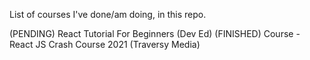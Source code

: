 List of courses I've done/am doing, in this repo.

(PENDING) React Tutorial For Beginners (Dev Ed)
(FINISHED) Course - React JS Crash Course 2021 (Traversy Media)
